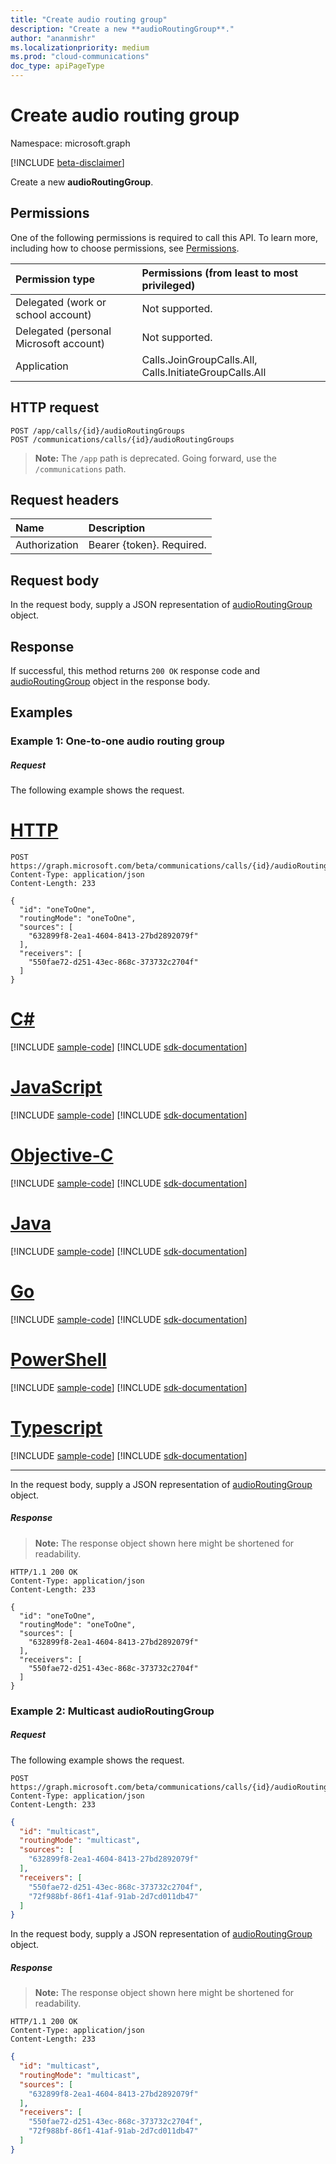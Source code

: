 ```yaml
---
title: "Create audio routing group"
description: "Create a new **audioRoutingGroup**."
author: "ananmishr"
ms.localizationpriority: medium
ms.prod: "cloud-communications"
doc_type: apiPageType
---
```


# Create audio routing group

Namespace: microsoft.graph

[!INCLUDE [beta-disclaimer](../../includes/beta-disclaimer.md)]

Create a new **audioRoutingGroup**.

## Permissions
One of the following permissions is required to call this API. To learn more, including how to choose permissions, see [Permissions](/graph/permissions-reference).

| Permission type                        | Permissions (from least to most privileged) |
|:---------------------------------------|:--------------------------------------------|
| Delegated (work or school account)     | Not supported.                               |
| Delegated (personal Microsoft account) | Not supported.                               |
| Application                            | Calls.JoinGroupCalls.All, Calls.InitiateGroupCalls.All |

## HTTP request
<!-- { "blockType": "ignored" } -->
```http
POST /app/calls/{id}/audioRoutingGroups
POST /communications/calls/{id}/audioRoutingGroups
```
> **Note:** The `/app` path is deprecated. Going forward, use the `/communications` path.

## Request headers
| Name          | Description               |
|:--------------|:--------------------------|
| Authorization | Bearer {token}. Required. |

## Request body
In the request body, supply a JSON representation of [audioRoutingGroup](../resources/audioroutinggroup.md) object.

## Response
If successful, this method returns `200 OK` response code and [audioRoutingGroup](../resources/audioroutinggroup.md) object in the response body.

## Examples

### Example 1: One-to-one audio routing group

##### Request
The following example shows the request.


# [HTTP](#tab/http)
<!-- {
  "blockType": "request",
  "name": "create-audioRoutingGroup-from-call"
}-->
```http
POST https://graph.microsoft.com/beta/communications/calls/{id}/audioRoutingGroups
Content-Type: application/json
Content-Length: 233

{
  "id": "oneToOne",
  "routingMode": "oneToOne",
  "sources": [
    "632899f8-2ea1-4604-8413-27bd2892079f"
  ],
  "receivers": [
    "550fae72-d251-43ec-868c-373732c2704f"
  ]
}
```
# [C#](#tab/csharp)
[!INCLUDE [sample-code](../includes/snippets/csharp/create-audioroutinggroup-from-call-csharp-snippets.md)]
[!INCLUDE [sdk-documentation](../includes/snippets/snippets-sdk-documentation-link.md)]

# [JavaScript](#tab/javascript)
[!INCLUDE [sample-code](../includes/snippets/javascript/create-audioroutinggroup-from-call-javascript-snippets.md)]
[!INCLUDE [sdk-documentation](../includes/snippets/snippets-sdk-documentation-link.md)]

# [Objective-C](#tab/objc)
[!INCLUDE [sample-code](../includes/snippets/objc/create-audioroutinggroup-from-call-objc-snippets.md)]
[!INCLUDE [sdk-documentation](../includes/snippets/snippets-sdk-documentation-link.md)]

# [Java](#tab/java)
[!INCLUDE [sample-code](../includes/snippets/java/create-audioroutinggroup-from-call-java-snippets.md)]
[!INCLUDE [sdk-documentation](../includes/snippets/snippets-sdk-documentation-link.md)]

# [Go](#tab/go)
[!INCLUDE [sample-code](../includes/snippets/go/create-audioroutinggroup-from-call-go-snippets.md)]
[!INCLUDE [sdk-documentation](../includes/snippets/snippets-sdk-documentation-link.md)]

# [PowerShell](#tab/powershell)
[!INCLUDE [sample-code](../includes/snippets/powershell/create-audioroutinggroup-from-call-powershell-snippets.md)]
[!INCLUDE [sdk-documentation](../includes/snippets/snippets-sdk-documentation-link.md)]

# [Typescript](#tab/typescript)
[!INCLUDE [sample-code](../includes/snippets/typescript/create-audioroutinggroup-from-call-typescript-snippets.md)]
[!INCLUDE [sdk-documentation](../includes/snippets/snippets-sdk-documentation-link.md)]

---


In the request body, supply a JSON representation of [audioRoutingGroup](../resources/audioroutinggroup.md) object.

##### Response

> **Note:** The response object shown here might be shortened for readability.

<!-- {
  "blockType": "response",
  "truncated": true,
  "@odata.type": "microsoft.graph.audioRoutingGroup"
} -->
```http
HTTP/1.1 200 OK
Content-Type: application/json
Content-Length: 233

{
  "id": "oneToOne",
  "routingMode": "oneToOne",
  "sources": [
    "632899f8-2ea1-4604-8413-27bd2892079f"
  ],
  "receivers": [
    "550fae72-d251-43ec-868c-373732c2704f"
  ]
}
```
### Example 2: Multicast audioRoutingGroup

##### Request
The following example shows the request.

```http
POST https://graph.microsoft.com/beta/communications/calls/{id}/audioRoutingGroups
Content-Type: application/json
Content-Length: 233
```

<!-- {
  "blockType": "example",
  "name": "create-audioRoutingGroup-from-call",
  "@odata.type": "microsoft.graph.audioRoutingGroup"
}-->

```json
{
  "id": "multicast",
  "routingMode": "multicast",
  "sources": [
    "632899f8-2ea1-4604-8413-27bd2892079f"
  ],
  "receivers": [
    "550fae72-d251-43ec-868c-373732c2704f",
    "72f988bf-86f1-41af-91ab-2d7cd011db47"
  ]
}
```

In the request body, supply a JSON representation of [audioRoutingGroup](../resources/audioroutinggroup.md) object.

##### Response

> **Note:** The response object shown here might be shortened for readability.

```http
HTTP/1.1 200 OK
Content-Type: application/json
Content-Length: 233
```
<!-- {
  "blockType": "example",
  "truncated": true,
  "@odata.type": "microsoft.graph.audioRoutingGroup"
} -->

```json
{
  "id": "multicast",
  "routingMode": "multicast",
  "sources": [
    "632899f8-2ea1-4604-8413-27bd2892079f"
  ],
  "receivers": [
    "550fae72-d251-43ec-868c-373732c2704f",
    "72f988bf-86f1-41af-91ab-2d7cd011db47"
  ]
}
```

<!-- uuid: 8fcb5dbc-d5aa-4681-8e31-b001d5168d79
2015-10-25 14:57:30 UTC -->
<!--
{
  "type": "#page.annotation",
  "description": "Create audioRoutingGroup",
  "keywords": "",
  "section": "documentation",
  "tocPath": "",
  "suppressions": [
  ]
}
-->



